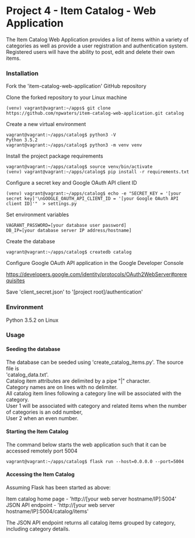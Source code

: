 # Project 4 - Item Catalog - Web Application
The Item Catalog Web Application provides a list of items within a variety of categories as well as provide
 a user registration and authentication system. Registered users will have the ability to post,
  edit and delete their own items.


### Installation
Fork the 'item-catalog-web-application' GitHub repository

Clone the forked repository to your Linux machine

    (venv) vagrant@vagrant:~/apps$ git clone https://github.com/npwaters/item-catalog-web-application.git catalog

Create a new virtual environment

    vagrant@vagrant:~/apps/catalog$ python3 -V
    Python 3.5.2
    vagrant@vagrant:~/apps/catalog$ python3 -m venv venv

Install the project package requirements

    vagrant@vagrant:~/apps/catalog$ source venv/bin/activate
    (venv) vagrant@vagrant:~/apps/catalog$ pip install -r requirements.txt

Configure a secret key and Google OAuth API client ID

    (venv) vagrant@vagrant:~/apps/catalog$ echo -e "SECRET_KEY = '[your secret key]'\nGOOGLE_OAUTH_API_CLIENT_ID = '[your Google OAuth API client ID]'"  > settings.py

Set environment variables

    VAGRANT_PASSWORD=[your database user password]
    DB_IP=[your database server IP address/hostname]

Create the database

    vagrant@vagrant:~/apps/catalog$ createdb catalog 

Configure Google OAuth API application in the Google Developer Console

https://developers.google.com/identity/protocols/OAuth2WebServer#prerequisites 

Save 'client_secret.json' to '\[project root\]/authentication' 



 
### Environment
Python 3.5.2 on Linux

### Usage

#### Seeding the database 
The database can be seeded using 'create_catalog_items.py'. The source file is <br>
'catalog_data.txt'.<br>
Catalog item attributes are delimited by a pipe "|" character.<br> 
Category names are on lines with no delimiter.<br>
All catalog item lines following a category line will be associated with the category.<br>
User 1 will be associated with category and related items when the number of categories is an odd number, <br>
User 2 when an even number.


#### Starting the Item Catalog

The command below starts the web application such that it can be accessed remotely port 5004

    vagrant@vagrant:~/apps/catalog$ flask run --host=0.0.0.0 --port=5004


#### Accessing the Item Catalog

Assuming Flask has been started as above:<br>

Item catalog home page - 'http://[your web server hostname/IP]:5004'<br>
JSON API endpoint - 'http://[your web server hostname/IP]:5004/catalog/items'

The JSON API endpoint returns all catalog items grouped by category, including category details.

